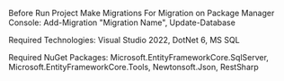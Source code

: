 Before Run Project Make Migrations 
For Migration on Package Manager Console:
	Add-Migration "Migration Name", 
	Update-Database

Required Technologies:
	Visual Studio 2022, 
	DotNet 6, 
	MS SQL

Required NuGet Packages:
	Microsoft.EntityFrameworkCore.SqlServer, 
	Microsoft.EntityFrameworkCore.Tools, 
	Newtonsoft.Json, 
	RestSharp